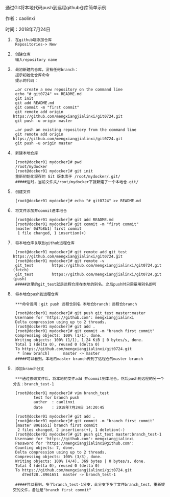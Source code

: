         
 通过Git将本地代码push到远程github仓库简单示例

 作者：caolinxi

 时间：2018年7月24日

1.      在github端添加仓库
        Repositories-> New

2.      创建仓库
        输入repository name

3.      最初新建的仓库，没有任何branch：
        提示初始化仓库命令
        提示的代码：

        …or create a new repository on the command line
        echo "# git0724" >> README.md
        git init
        git add README.md
        git commit -m "first commit"
        git remote add origin https://github.com/mengxiangjialinxi/git0724.git
        git push -u origin master

        …or push an existing repository from the command line
        git remote add origin https://github.com/mengxiangjialinxi/git0724.git
        git push -u origin master

4.      新建本地仓库

        [root@docker01 mydocker]# pwd
        /root/mydocker
        [root@docker01 mydocker]# git init
        重新初始化现存的 Git 版本库于 /root/mydocker/.git/
        #####这时，当前文件夹/root/mydocker下就新建了一个本地仓.git/

5.      创建文件

        [root@docker01 mydocker]# echo "# git0724" >> README.md

6.      将文件添加并commit进本地仓

        [root@docker01 mydocker]# git add README.md
        [root@docker01 mydocker]# git commit -m "first commit"
        [master 0d7b8b1] first commit
         1 file changed, 1 insertion(+)

7.      将本地仓库关联到github远程仓库

        [root@docker01 mydocker]# git remote add git_test https://github.com/mengxiangjialinxi/git0724.git
        [root@docker01 mydocker]# git remote -v
        git_test        https://github.com/mengxiangjialinxi/git0724.git (fetch)
        git_test        https://github.com/mengxiangjialinxi/git0724.git (push)
        #####这里的git_test就是远程仓库在本地的别名，之后push时只需要用别名即可

8.      将本地仓push到远程仓库

        ***命令说明：git push 远程仓别名 本地仓branch：远程仓branch

        [root@docker01 mydocker]# git push git_test master:master
        Username for 'https://github.com': mengxiangjialinxi
        Delta compression using up to 2 threads.
        [root@docker01 mydocker]# git add .
        [root@docker01 mydocker]# git commit -m "branch first commit"
        Compressing objects: 100% (1/1), done.
        Writing objects: 100% (1/1), 1.24 KiB | 0 bytes/s, done.
        Total 1 (delta 0), reused 0 (delta 0)
        To https://github.com/mengxiangjialinxi/git0724.git
         * [new branch]      master -> master
        #####可以看到，本地的master branch传到了远程仓的master branch

9.      添加branch分支

        ***通过修改文件后，将本地的文件add 并commit到本地仓，然后push到远程的另一个分支：branch_test-1

        [root@docker01 mydocker]# vim branch_test
                test for branch push
                auther  : caolinxi
                date    : 2018年7月24日 14:20:45

        [root@docker01 mydocker]# git add .
        [root@docker01 mydocker]# git commit -m "branch first commit"
        [master 8961651] branch first commit
         2 files changed, 2 insertions(+), 1 deletion(-)
        [root@docker01 mydocker]# git push git_test master:branch_test-1
        Username for 'https://github.com': mengxiangjialinxi
        Password for 'https://mengxiangjialinxi@github.com':
        Counting objects: 7, done.
        Delta compression using up to 2 threads.
        Compressing objects: 100% (3/3), done.
        Writing objects: 100% (4/4), 369 bytes | 0 bytes/s, done.
        Total 4 (delta 0), reused 0 (delta 0)
        To https://github.com/mengxiangjialinxi/git0724.git
           d7edf28..8961651  master -> branch_test-1

        #####可以看到，多了branch_test-1分支，此分支下多了文件branch_test，重新提交的文件，备注是"branch first commit"

